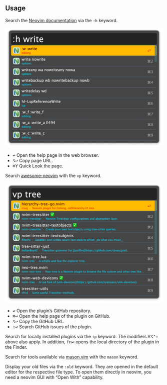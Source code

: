 ## Usage

Search the [Neovim documentation](https://neovim.io/doc/user/) via the `:h` keyword.

![Neovim help](images/helpkey.png)

* <kbd>↩</kbd> Open the help page in the web browser.
* <kbd>⌥</kbd><kbd>↩</kbd> Copy page URL.
* <kbd>⌘</kbd><kbd>Y</kbd> Quick Look the page.

Search [awesome-neovim](https://github.com/rockerBOO/awesome-neovim/) with the `vp` keyword.

![Neovim plugin search](images/vpkey.png)

* <kbd>↩</kbd> Open the plugin’s GitHub repository.
* <kbd>⌘</kbd><kbd>↩</kbd> Open the help page of the plugin on GitHub.
* <kbd>⌥</kbd><kbd>↩</kbd> Copy the GitHub URL.
* <kbd>⇧</kbd><kbd>↩</kbd> Search GitHub issues of the plugin.

Search for locally installed plugins via the `ip` keyword. The modifiers <kbd>⌘</kbd><kbd>⌥</kbd><kbd>⌃</kbd><kbd>⇧</kbd> above also apply. In addition, <kbd>fn</kbd><kbd>↩</kbd> opens the local directory of the plugin in the Finder.

Search for tools available via [mason.vim](https://github.com/williamboman/mason.nvim) with the `mason` keyword.

Display your old files via the `:old` keyword. They are opened in the default editor for the respective file type. To open them directly in neovim, you need a neovim GUI with “Open With” capability.
